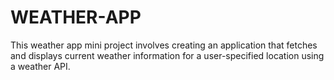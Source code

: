 # WEATHER-APP
This weather app mini project involves creating an application that fetches and displays current weather information for a user-specified location using a weather API.
